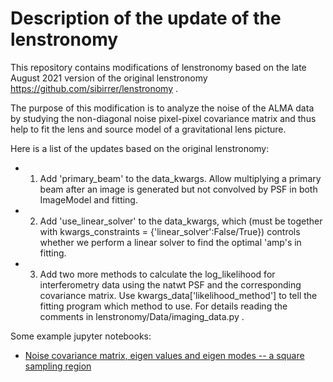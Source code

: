 # Description of the update of the lenstronomy

This repository contains modifications of lenstronomy based on the late August 2021 version of the original lenstronomy https://github.com/sibirrer/lenstronomy .

The purpose of this modification is to analyze the noise of the ALMA data by studying the non-diagonal noise pixel-pixel covariance matrix
and thus help to fit the lens and source model of a gravitational lens picture.

Here is a list of the updates based on the original lenstronomy: 
- 1. Add 'primary_beam' to the data_kwargs. Allow multiplying a primary beam after an image is generated but not convolved by PSF in both ImageModel and fitting.
- 2. Add 'use_linear_solver' to the data_kwargs, which (must be together with kwargs_constraints = {'linear_solver':False/True}) controls whether we perform a linear solver to find the optimal 'amp's in fitting.
- 3. Add two more methods to calculate the log_likelihood for interferometry data using the natwt PSF and the corresponding covariance matrix. Use kwargs_data['likelihood_method'] to tell the fitting program which method to use. For details reading the comments in lenstronomy/Data/imaging_data.py  .

Some example jupyter notebooks:

 - [Noise covariance matrix, eigen values and eigen modes -- a square sampling region](https://github.com/nanz6/lenstronomy_learning_notebook/blob/main/Noise%20covariance%20matrix%2C%20eigen%20values%20and%20eigen%20modes%20--%20a%20square%20sampling%20region.ipynb)
